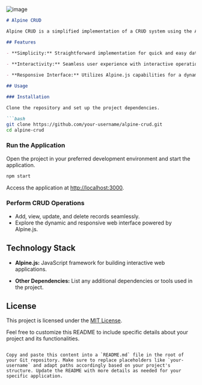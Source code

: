 ![image](https://github.com/dmethi9871/Alpine-CRUD/assets/76877961/12729603-626b-434d-a91e-bfd20f81db62)

```markdown
# Alpine CRUD

Alpine CRUD is a simplified implementation of a CRUD system using the Alpine.js JavaScript framework. It allows users to seamlessly perform basic operations on data, including adding, viewing, updating, and deleting records. The application ensures an interactive user experience by leveraging the dynamic and responsive features of Alpine.js. Manage your data entities effortlessly with Alpine CRUD.

## Features

- **Simplicity:** Straightforward implementation for quick and easy data management.
  
- **Interactivity:** Seamless user experience with interactive operations.

- **Responsive Interface:** Utilizes Alpine.js capabilities for a dynamic and responsive web interface.

## Usage

### Installation

Clone the repository and set up the project dependencies.

```bash
git clone https://github.com/your-username/alpine-crud.git
cd alpine-crud
```

### Run the Application

Open the project in your preferred development environment and start the application.

```bash
npm start
```

Access the application at [http://localhost:3000](http://localhost:3000).

### Perform CRUD Operations

- Add, view, update, and delete records seamlessly.
- Explore the dynamic and responsive web interface powered by Alpine.js.

## Technology Stack

- **Alpine.js:** JavaScript framework for building interactive web applications.
  
- **Other Dependencies:** List any additional dependencies or tools used in the project.

## License

This project is licensed under the [MIT License](LICENSE).

Feel free to customize this README to include specific details about your project and its functionalities.
```

Copy and paste this content into a `README.md` file in the root of your Git repository. Make sure to replace placeholders like `your-username` and adapt paths accordingly based on your project's structure. Update the README with more details as needed for your specific application.
